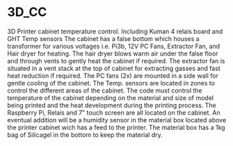 # 3D_CC
3D Printer cabinet temperature control. Including Kuman 4 relais board and GHT Temp sensors
The cabinet has a false bottom which houses a transformer for various voltages i.e. Pi3b, 12V PC Fans, Extractor Fan, 
and Hair dryer for heating. 
The hair dryer blows warm air under the false floor and through vents to gently heat the cabinet if required.
The extractor fan is situated in a vent stack at the top of cabinet for extracting gasses and fast heat reduction if required.
The PC fans (2x) are mounted in a side wall for gentle cooling of the cabinet.
The Temp. sensors are located in zones to control the different areas of the cabinet.
The code must control the temperature of the cabinet depending on the material and size of model being printed and the heat development 
during the printing process.
The Raspberry Pi, Relais and 7" touch screen are all located on the cabinet.
An eventual addition will be a humidity sensor in the material box located above the printer cabinet wich has a feed to the printer.
The material box has a 1kg bag of Silicagel in the bottom to keep the material dry.
